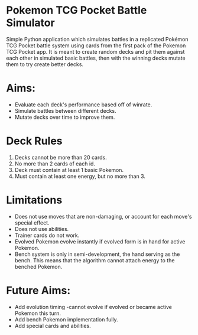 # Pokemon TCG Pocket Battle Simulator

Simple Python application which simulates battles in a replicated Pokémon TCG Pocket battle system using cards from the first pack of the Pokemon TCG Pocket app. It is meant to create random decks and pit them against each other in simulated basic battles, then with the winning decks mutate them to try create better decks.

# Aims:
- Evaluate each deck's performance based off of winrate.
- Simulate battles between different decks.
- Mutate decks over time to improve them.

# Deck Rules
1. Decks cannot be more than 20 cards.
2. No more than 2 cards of each id.
3. Deck must contain at least 1 basic Pokemon.
4. Must contain at least one energy, but no more than 3.

# Limitations
- Does not use moves that are non-damaging, or account for each move's special effect.
- Does not use abilities.
- Trainer cards do not work.
- Evolved Pokemon evolve instantly if evolved form is in hand for active Pokemon.
- Bench system is only in semi-development, the hand serving as the bench. This means that the algorithm cannot attach energy to the benched Pokemon.

# Future Aims:
- Add evolution timing -cannot evolve if evolved or became active Pokemon this turn.
- Add bench Pokemon implementation fully.
- Add special cards and abilities.

